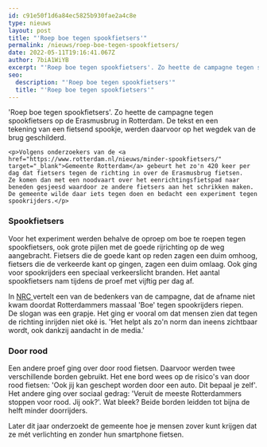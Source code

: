 ```yaml
---
id: c91e50f1d6a84ec5825b930fae2a4c8e
type: nieuws
layout: post
title: "'Roep boe tegen spookfietsers'"
permalink: /nieuws/roep-boe-tegen-spookfietsers/
date: 2022-05-11T19:16:41.067Z
author: 7biA1WiYB
excerpt: "'Roep boe tegen spookfietsers'. Zo heette de campagne tegen spookfietsers op de Erasmusbrug in Rotterdam. De tekst en een tekening van een fietsend spookje, werden daarvoor op het wegdek van de brug geschilderd.  "
seo:
  description: "'Roep boe tegen spookfietsers'"
  title: "'Roep boe tegen spookfietsers'"
---
```

'Roep boe tegen spookfietsers'. Zo heette de campagne tegen spookfietsers op de Erasmusbrug in Rotterdam. De tekst en een tekening van een fietsend spookje, werden daarvoor op het wegdek van de brug geschilderd.  

    <p>Volgens onderzoekers van de <a href="https://www.rotterdam.nl/nieuws/minder-spookfietsers/" target="_blank">Gemeente Rotterdam</a> gebeurt het zo'n 420 keer per dag dat fietsers tegen de richting in over de Erasmusbrug fietsen. Ze komen dan met een noodvaart over het eenrichtingsfietspad naar beneden gesjeesd waardoor ze andere fietsers aan het schrikken maken. De gemeente wilde daar iets tegen doen en bedacht een experiment tegen spookrijders.</p>
<h3>Spookfietsers</h3>
<p>Voor het experiment werden behalve de oproep om boe te roepen tegen spookfietsers, ook grote pijlen met de goede rijrichting op de weg aangebracht. Fietsers die de goede kant op reden zagen een duim omhoog, fietsers die de verkeerde kant op gingen, zagen een duim omlaag. Ook ging voor spookrijders een speciaal verkeerslicht branden. Het aantal spookfietsers nam tijdens de proef met vijftig per dag af. </p>
<p>In <a href="https://www.nrc.nl/nieuws/2018/08/21/minder-spookfietsers-op-erasmusbrug-dankzij-boe-roepcampagne-a1613742" target="_blank">NRC </a>vertelt een van de bedenkers van de campagne, dat de afname niet kwam doordat Rotterdammers massaal 'Boe' tegen spookrijders riepen. De slogan was een grapje. Het ging er vooral om dat mensen zien dat tegen de richting inrijden niet oké is. 'Het helpt als zo'n norm dan ineens zichtbaar wordt, ook dankzij aandacht in de media.'</p>
<h3>Door rood</h3>
<p>Een andere proef ging over door rood fietsen. Daarvoor werden twee verschillende borden gebruikt. Het ene bord wees op de risico's van door rood fietsen: 'Ook jij kan geschept worden door een auto. Dit bepaal je zelf'. Het andere ging over sociaal gedrag: 'Veruit de meeste Rotterdammers stoppen voor rood. Jij ook?'. Wat bleek? Beide borden leidden tot bijna de helft minder doorrijders.</p>
<p>Later dit jaar onderzoekt de gemeente hoe je mensen zover kunt krijgen dat ze mét verlichting en zonder hun smartphone fietsen.</p>  
